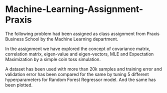 # Machine-Learning-Assignment-Praxis
The following problem had been assigned as class assignment from Praxis Business School by the Machine Learning department.

In the assignment we have explored the concept of covariance matrix, correlation matrix, eigen-value and eigen-vectors, MLE and Expectation Maximization by a simple coin toss simulation.

A dataset has been used with more than 20k samples and training error and validation error has been compared for the same by tuning 5 different hyperparameters for Random Forest Regressor model. And the same has been plotted.

